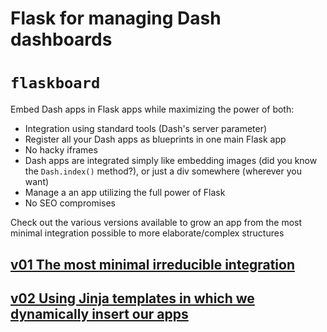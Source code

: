 # Flask for managing Dash dashboards

# `flaskboard`

Embed Dash apps in Flask apps while maximizing the power of both:

* Integration using standard tools (Dash's server parameter)
* Register all your Dash apps as blueprints in one main Flask app
* No hacky iframes
* Dash apps are integrated simply like embedding images (did you know the `Dash.index()` method?), or just a div somewhere (wherever you want)
* Manage a an app utilizing the full power of Flask
* No SEO compromises

Check out the various versions available to grow an app from the most minimal integration possible to more elaborate/complex structures

## [v01 The most minimal irreducible integration](v01)
## [v02 Using Jinja templates in which we dynamically insert our apps](v02)